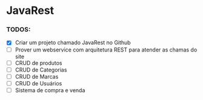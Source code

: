 # JavaRest


### TODOS:
- [x] Criar um projeto chamado JavaRest no Github
- [ ] Prover um webservice com arquitetura REST para atender as chamas do site
- [ ] CRUD de produtos
- [ ] CRUD de Categorias
- [ ] CRUD de Marcas
- [ ] CRUD de Usuários
- [ ] Sistema de compra e venda

